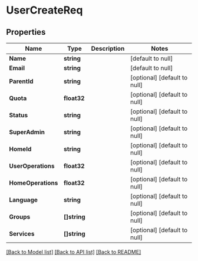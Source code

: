 # UserCreateReq

## Properties
Name | Type | Description | Notes
------------ | ------------- | ------------- | -------------
**Name** | **string** |  | [default to null]
**Email** | **string** |  | [default to null]
**ParentId** | **string** |  | [optional] [default to null]
**Quota** | **float32** |  | [optional] [default to null]
**Status** | **string** |  | [optional] [default to null]
**SuperAdmin** | **string** |  | [optional] [default to null]
**HomeId** | **string** |  | [optional] [default to null]
**UserOperations** | **float32** |  | [optional] [default to null]
**HomeOperations** | **float32** |  | [optional] [default to null]
**Language** | **string** |  | [optional] [default to null]
**Groups** | **[]string** |  | [optional] [default to null]
**Services** | **[]string** |  | [optional] [default to null]

[[Back to Model list]](../README.md#documentation-for-models) [[Back to API list]](../README.md#documentation-for-api-endpoints) [[Back to README]](../README.md)


